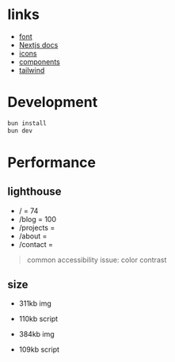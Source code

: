 # links
- [font](https://nextjs.org/docs/basic-features/font-optimization)
- [Nextjs docs](https://nextjs.org/docs) 
- [icons](https://lucide.dev/icons/)
- [components](https://ui.shadcn.com/docs/components/accordion)
- [tailwind](https://nerdcave.com/tailwind-cheat-sheet)

# Development
```bash
bun install
bun dev
```

# Performance 
## lighthouse
- / = 74
- /blog = 100
- /projects = 
- /about = 
- /contact = 


> common accessibility issue: color contrast

## size
- 311kb img
- 110kb script


- 384kb img
- 109kb script
